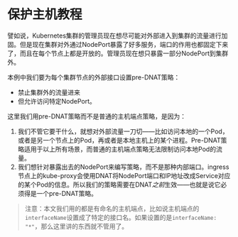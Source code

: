# 保护主机教程

譬如说，Kubernetes集群的管理员现在想尽可能对外部进入到集群的流量进行加固。但是现在集群对外通过NodePort暴露了好多服务，端口的作用也都固定下来了，而且在每个节点上都是开放的。管理员现在想只暴露一部分NodePort到集群外。

本例中我们要为每个集群节点的外部接口设置pre-DNAT策略：

- 禁止集群外的流量进来
- 但允许访问特定NodePort。

这里我们用pre-DNAT策略而不是普通的主机端点策略，是因为：

1. 我们不管它要干什么，就想对外部流量一刀切——比如访问本地的一个Pod，或者是另一个节点上的Pod，再或者是本地主机上的某个进程。Pre-DNAT策略适用于以上所有场景，而普通的主机端点策略无法限制访问本地Pod的流量。
2. 我们想针对暴露出去的NodePort来编写策略，而不是那种内部端口。ingress节点上的kube-proxy会使用DNAT将NodePort端口和IP地址改成Service对应的某个Pod的信息。所以我们的策略需要在DNAT*之前*生效——也就是说它必须得是一个pre-DNAT策略。

> 注意：本文我们用的都是有命名的主机端点，比如说主机端点的`interfaceName`设置成了特定的接口名。如果设置的是`interfaceName: "*"`，那么这里讲的东西就不管用了。